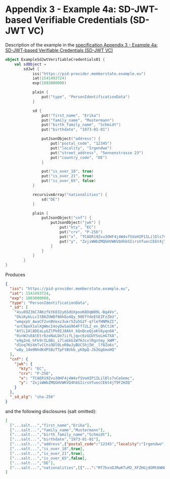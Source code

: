 <!--- TEST_NAME ExampleSdJwtVerifiableCredentials01Test --> 

# Appendix 3 - Example 4a: SD-JWT-based Verifiable Credentials (SD-JWT VC)

Description of the example in the [specification Appendix 3 - Example 4a: SD-JWT-based Verifiable Credentials (SD-JWT VC)](https://www.ietf.org/archive/id/draft-ietf-oauth-selective-disclosure-jwt-06.html#name-example-4a-sd-jwt-based-ver)

```kotlin
object ExampleSdJwtVerifiableCredentials01 {
    val sdObject =
        sdJwt {
            iss("https://pid-provider.memberstate.example.eu")
            iat(1541493724)
            exp(1883000000)

            plain {
                put("type", "PersonIdentificationData")
            }

            sd {
                put("first_name", "Erika")
                put("family_name", "Mustermann")
                put("birth_family_name", "Schmidt")
                put("birthdate", "1973-01-01")

                putJsonObject("address") {
                    put("postal_code", "12345")
                    put("locality", "Irgendwo")
                    put("street_address", "Sonnenstrasse 23")
                    put("country_code", "DE")
                }

                put("is_over_18", true)
                put("is_over_21", true)
                put("is_over_65", false)
            }

            recursiveArray("nationalities") {
                sd("DE")
            }

            plain {
                putJsonObject("cnf") {
                    putJsonObject("jwk") {
                        put("kty", "EC")
                        put("crv", "P-256")
                        put("x", "TCAER19Zvu3OHF4j4W4vfSVoHIP1ILilDls7vCeGemc")
                        put("y", "ZxjiWWbZMQGHVWKVQ4hbSIirsVfuecCE6t4jT9F2HZQ")
                    }
                }
            }
        }
}
```

Produces

```json
{
  "iss": "https://pid-provider.memberstate.example.eu",
  "iat": 1541493724,
  "exp": 1883000000,
  "type": "PersonIdentificationData",
  "_sd": [
    "4su09Z3bC7AKzfkYE032y6SdUXpooK8OqW89L-Bq4Vo",
    "OkiKykLLcItB6ZUWQf80kEo4Qy_90EfYdeESEZFzZbU",
    "wmqxpV_AwaCF2vnBVexz3ukr5Zu5G2f-q7leTHNMkZI",
    "arC9peX1alXgWmcI4oyDwSaG964Ff72L2_en_QhCtJA",
    "AYlLIAl8DEaLyGZlPk0IJ8AkV_kQnBceQjoKt6yqnOA",
    "0inWJsEAtEtr6zoNaLDe7iifLjqvc6zGGUYSoLmG7XA",
    "e9g2nG_hFk9rILOBi_i7laGkG1W7HJcvlRgntmy_kWM",
    "d1oq7KsXmTvCCniODl0LoR0wJyBUCShj5H__lf8Zo6s",
    "w0y_14m9NhdKdPSBzTTpFtBVkb_yK0pQ-Jb3Gg6moHQ"
  ],
  "cnf": {
    "jwk": {
      "kty": "EC",
      "crv": "P-256",
      "x": "TCAER19Zvu3OHF4j4W4vfSVoHIP1ILilDls7vCeGemc",
      "y": "ZxjiWWbZMQGHVWKVQ4hbSIirsVfuecCE6t4jT9F2HZQ"
    }
  },
  "_sd_alg": "sha-256"
}
```

and the following disclosures (salt omitted):

```json 
[
  ["...salt...","first_name","Erika"],
  ["...salt...","family_name","Mustermann"],
  ["...salt...","birth_family_name","Schmidt"],
  ["...salt...","birthdate","1973-01-01"],
  ["...salt...","address",{"postal_code":"12345","locality":"Irgendwo","street_address":"Sonnenstrasse 23","country_code":"DE"}],
  ["...salt...","is_over_18",true],
  ["...salt...","is_over_21",true],
  ["...salt...","is_over_65",false],
  ["...salt...","DE"],
  ["...salt...","nationalities",[{"...":"Mf7hxnDJRwKTuM2_XFZHGjdGMt6WHDG8dQi8i9w0vFM"}]]
]
```

<!--- KNIT ExampleSdJwtVerifiableCredentials01.kt -->
<!--- TEST ExampleSdJwtVerifiableCredentials01.sdObject.assertThat("Appendix 3 - Example 4a: SD-JWT VC", 10) -->

